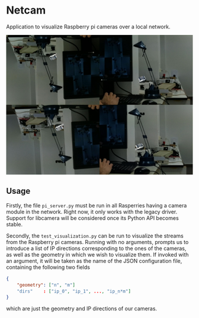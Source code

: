 # Netcam
Application to visualize Raspberry pi cameras over a local network.

![Example of four cameras visualized concurrently](cover.jpg)

## Usage
Firstly, the file `pi_server.py` must be run in all Rasperries having a camera
module in the network. Right now, it only works with the legacy driver. Support
for libcamera will be considered once its Python API becomes stable.

Secondly, the `test_visualization.py` can be run to visualize the streams from the
Raspberry pi cameras. Running with no arguments, prompts us to introduce a list
of IP directions corresponding to the ones of the cameras, as well as the
geometry in which we wish to visualize them. If invoked with an argument,
it will be taken as the name of the JSON configuration file, containing
the following two fields
```json
{
    "geometry": ["n", "m"]
    "dirs"    : ["ip_0", "ip_1", ..., "ip_n*m"]
}
```
which are just the geometry and IP directions of our cameras.

